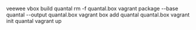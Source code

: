 veewee vbox build quantal
rm -f quantal.box
vagrant package --base quantal --output quantal.box
vagrant box add quantal quantal.box
vagrant init quantal
vagrant up



